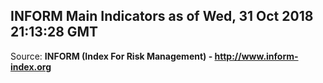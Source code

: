 ## INFORM Main Indicators as of Wed, 31 Oct 2018 21:13:28 GMT

Source: **INFORM (Index For Risk Management) - http://www.inform-index.org**